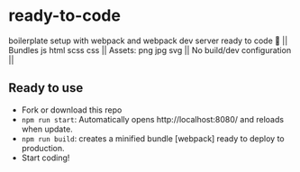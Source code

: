 # ready-to-code

boilerplate setup with webpack and webpack dev server ready to code 🚀 || Bundles js html scss css || Assets: png jpg svg || No build/dev configuration ||

## Ready to use

- Fork or download this repo
- `npm run start`: Automatically opens http://localhost:8080/ and reloads when update.
- `npm run build`: creates a minified bundle [webpack] ready to deploy to production.
- Start coding!
